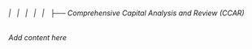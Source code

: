 ###### |   |   |   |   |   ├──  Comprehensive Capital Analysis and Review (CCAR)

*Add content here*
